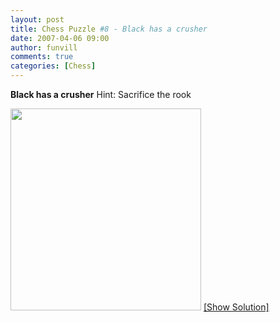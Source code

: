 ```yaml
---
layout: post
title: Chess Puzzle #8 - Black has a crusher
date: 2007-04-06 09:00
author: funvill
comments: true
categories: [Chess]
---
```

<strong>Black has a crusher</strong>
Hint: Sacrifice the rook

<a href="http://blog.abluestar.com/?p=168">
<img src="http://www.abluestar.com/scripts/chess_image.php?ff=6k1/5p1p/8/1p2Q2K/1Nr4P/P5P1/3n2q1/3R4" height="323" width="305" /></a>

<!--more--><a href="javascript:ReverseContentDisplay('chess_solution')">[Show Solution]</a>
<p id="chess_solution" style="clear: both; padding: 5px; display: none">1. ... Rxh4cd! 2.Kxh4 Nf3ch (gets the queen). if instead 2.gxh4, then ... Qg6 mate</p>
